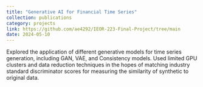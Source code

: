 ```yaml
---
title: "Generative AI for Financial Time Series"
collection: publications
category: projects
link: https://github.com/ae4292/IEOR-223-Final-Project/tree/main
date: 2024-05-10
---
```


Explored the application of different generative models for time series generation, including GAN, VAE, and
Consistency models. Used limited GPU clusters and data reduction techniques in the hopes of matching industry
standard discriminator scores for measuring the similarity of synthetic to original data.
